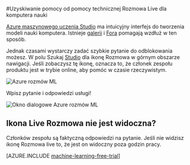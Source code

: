<properties 
    pageTitle="Uzyskiwanie pomocy od pomocy technicznej Rozmowa Live dla komputera nauki | Microsoft Azure" 
    description="Pomoc w czasie rzeczywistym szkoleniowe na komputerze w chmurze za pomocą funkcji Live Rozmowa pomocy technicznej." 
    services="machine-learning" 
    documentationCenter="" 
    authors="garyericson" 
    manager="opapel" 
    editor="cgronlun"/>
<tags 
    ms.service="machine-learning" 
    ms.workload="data-services" 
    ms.tgt_pltfrm="na" 
    ms.devlang="na" 
    ms.topic="article" 
    ms.date="09/29/2016" 
    ms.author="garye"/>
#<a name="get-help-from-machine-learning-live-chat-support"></a>Uzyskiwanie pomocy od pomocy technicznej Rozmowa Live dla komputera nauki

[Azure maszynowego uczenia Studio](machine-learning-what-is-ml-studio.md) ma intuicyjny interfejs do tworzenia modeli nauki komputera. Istnieje [galerii](machine-learning-gallery-how-to-use-contribute-publish.md) i [Fora](https://social.msdn.microsoft.com/forums/azure/home?forum=MachineLearning) pomagają wzdłuż w ten sposób. 

Jednak czasami wystarczy zadać szybkie pytanie do odblokowania możesz. W polu Szukaj [Studio](machine-learning-what-is-ml-studio.md) dla ikonę Rozmowa w górnym obszarze nawigacji.  Jeśli zobaczysz tę ikonę, oznacza to, że członek zespołu produktu jest w trybie online, aby pomóc w czasie rzeczywistym.

![Azure rozmów ML](./media/machine-learning-live-chat/AzureMLChatNavBar.png)

Wpisz pytanie i odpowiedzi usługi!

![Okno dialogowe Azure rozmów ML](./media/machine-learning-live-chat/AzureMLChat.png)

## <a name="dont-see-the-live-chat-icon"></a>Ikona Live Rozmowa nie jest widoczna?
Członków zespołu są faktyczną odpowiedzi na pytanie. Jeśli nie widzisz ikonę Rozmowa live to, że jest on widoczny poza godzin pracy. 

[AZURE.INCLUDE [machine-learning-free-trial](../../includes/machine-learning-free-trial.md)] 
